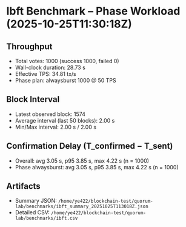 # Ibft Benchmark – Phase Workload (2025-10-25T11:30:18Z)

## Throughput
- Total votes: 1000 (success 1000, failed 0)
- Wall-clock duration: 28.73 s
- Effective TPS: 34.81 tx/s
- Phase plan: alwaysburst 1000 @ 50 TPS

## Block Interval
- Latest observed block: 1574
- Average interval (last 50 blocks): 2.00 s
- Min/Max interval: 2.00 s / 2.00 s

## Confirmation Delay (T_confirmed − T_sent)
- Overall: avg 3.05 s, p95 3.85 s, max 4.22 s (n = 1000)
- Phase alwaysburst: avg 3.05 s, p95 3.85 s, max 4.22 s (n = 1000)

## Artifacts
- Summary JSON: `/home/ye422/blockchain-test/quorum-lab/benchmarks/ibft_summary_20251025T113018Z.json`
- Detailed CSV: `/home/ye422/blockchain-test/quorum-lab/benchmarks/ibft.csv`
